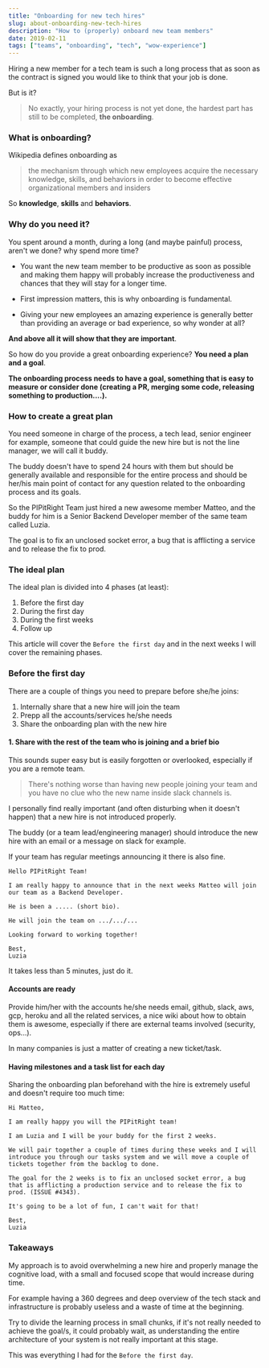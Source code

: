 ```yaml
---
title: "Onboarding for new tech hires"
slug: about-onboarding-new-tech-hires
description: "How to (properly) onboard new team members"
date: 2019-02-11
tags: ["teams", "onboarding", "tech", "wow-experience"]
---
```


Hiring a new member for a tech team is such a long process that as soon as the contract is signed you would like to think that your job is done.

But is it?

> No exactly, your hiring process is not yet done, the hardest part has still to be completed, **the onboarding**.

### What is onboarding?

Wikipedia defines onboarding as

> the mechanism through which new employees acquire the necessary knowledge, skills, and behaviors in order to become effective organizational members and insiders

So **knowledge**, **skills** and **behaviors**.

### Why do you need it?

You spent around a month, during a long (and maybe painful) process, aren't we done? why spend more time?

- You want the new team member to be productive as soon as possible and making them happy will probably increase the productiveness and chances that they will stay for a longer time.

- First impression matters, this is why onboarding is fundamental.

- Giving your new employees an amazing experience is generally better than providing an average or bad experience, so why wonder at all?

**And above all it will show that they are important**.

So how do you provide a great onboarding experience? **You need a plan and a goal**.

**The onboarding process needs to have a goal, something that is easy to measure or consider done (creating a PR, merging some code, releasing something to production....).**

### How to create a great plan

You need someone in charge of the process, a tech lead, senior engineer for example, someone that could guide the new hire but is not the line manager, we will call it buddy.

The buddy doesn't have to spend 24 hours with them but should be generally available and responsible for the entire process and should be her/his main point of contact for any question related to the onboarding process and its goals.

So the PIPitRight Team just hired a new awesome member Matteo, and the buddy for him is a Senior Backend Developer member of the same team called Luzia.

The goal is to fix an unclosed socket error, a bug that is afflicting a service and to release the fix to prod.

### The ideal plan

The ideal plan is divided into 4 phases (at least):

1. Before the first day
2. During the first day
3. During the first weeks
4. Follow up

This article will cover the `Before the first day` and in the next weeks I will cover the remaining phases.

### Before the first day

There are a couple of things you need to prepare before she/he joins:

1. Internally share that a new hire will join the team
2. Prepp all the accounts/services he/she needs
3. Share the onboarding plan with the new hire

#### 1. Share with the rest of the team who is joining and a brief bio

This sounds super easy but is easily forgotten or overlooked, especially if you are a remote team.

> There's nothing worse than having new people joining your team and you have no clue who the new name inside slack channels is.

I personally find really important (and often disturbing when it doesn't happen) that a new hire is not introduced properly.

The buddy (or a team lead/engineering manager) should introduce the new hire with an email or a message on slack for example.

If your team has regular meetings announcing it there is also fine.

```
Hello PIPitRight Team!

I am really happy to announce that in the next weeks Matteo will join our team as a Backend Developer.

He is been a ..... (short bio).

He will join the team on .../.../...

Looking forward to working together!

Best,
Luzia
```

It takes less than 5 minutes, just do it.

#### Accounts are ready

Provide him/her with the accounts he/she needs email, github, slack, aws, gcp, heroku and all the related services, a nice wiki about how to obtain them is awesome, especially if there are external teams involved (security, ops...).

In many companies is just a matter of creating a new ticket/task.

#### Having milestones and a task list for each day

Sharing the onboarding plan beforehand with the hire is extremely useful and doesn't require too much time:

```
Hi Matteo,

I am really happy you will the PIPitRight team!

I am Luzia and I will be your buddy for the first 2 weeks.

We will pair together a couple of times during these weeks and I will introduce you through our tasks system and we will move a couple of tickets together from the backlog to done.

The goal for the 2 weeks is to fix an unclosed socket error, a bug that is afflicting a production service and to release the fix to prod. (ISSUE #4343).

It's going to be a lot of fun, I can't wait for that!

Best,
Luzia
```

### Takeaways

My approach is to avoid overwhelming a new hire and properly manage the cognitive load, with a small and focused scope that would increase during time.

For example having a 360 degrees and deep overview of the tech stack and infrastructure is probably useless and a waste of time at the beginning.

Try to divide the learning process in small chunks, if it's not really needed to achieve the goal/s, it could probably wait, as understanding the entire architecture of your system is not really important at this stage.

This was everything I had for the `Before the first day`.
